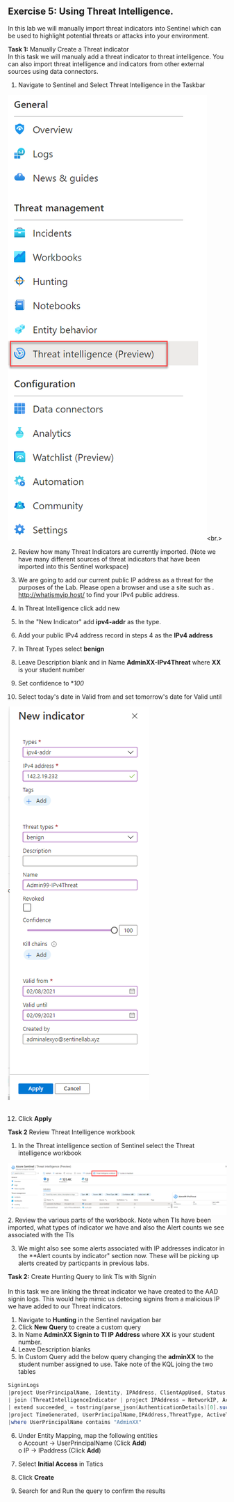 ## Exercise 5: Using Threat Intelligence. <br>
In this lab we will manually import threat indicators into Sentinel which can be used to highlight potential threats or attacks into your environment. <br>

**Task 1:** Manually Create a Threat indicator <br>
In this task we will manualy add a threat indicator to  threat intelligence. You can also import threat intelligence and indicators from other external sources using data connectors.

1. Navigate to Sentinel and Select Threat Intelligence in the Taskbar

![alt text](screenshots/threattask.png)<br.>
<br>

  
2. Review how many Threat Indicators are currently imported. (Note we have many different sources of threat indicators that have been imported into this Sentinel workspace)

4. We are going to add our current public IP address as a threat for the purposes of the Lab. Please open a browser and use a site such as . http://whatismyip.host/ to find your IPv4 public address. 
5. In Threat Intelligence click add new 
6. In the "New Indicator" add **ipv4-addr** as the type.
7. Add your public IPv4 address record in steps 4 as the **IPv4 address**
8. In Threat Types select **benign** 
9. Leave Description blank and in Name **AdminXX-IPv4Threat** where **XX** is your student number
10. Set confidence to **100*
11. Select today's date in Valid from and set tomorrow's date for Valid until

![alt text](screenshots/TIindicator.png) <br>
<br>

12. Click **Apply**

**Task 2** Review Threat Intelligence workbook

1. In the Threat intelligence section of Sentinel select the Threat intelligence workbook


 ![alt text](screenshots/threatworkbook.png) <br>
2. Review the various parts of the workbook. Note when TIs have been imported, what types of indicator we have and also the Alert counts we see associated with the TIs <br>
   
3. We might also see some alerts associated with IP addresses indicator in the **Alert counts by indicator" section now. These will be picking up alerts created by particpants in previous labs. <br>

**Task 2:** Create Hunting Query to link TIs with Signin <br> <br>
In this task we are linking the threat indicator we have created to the AAD signin logs. This would help mimic us detecing signins from a malicious IP we have added to our Threat indicators. <br>

1. Navigate to **Hunting** in the  Sentinel navigation bar <br>
2. Click **New Query** to create a custom query<br>
3. In Name **AdminXX Signin to TI IP Address** where **XX** is your student number.<br>
4. Leave Description blanks<br>
5. In Custom Query add the below query changing the **adminXX** to the student number assigned to use. Take note of the KQL joing the two tables

```powershell
SigninLogs
|project UserPrincipalName, Identity, IPAddress, ClientAppUsed, Status,AuthenticationDetails, TimeGenerated
| join (ThreatIntelligenceIndicator | project IPAddress = NetworkIP, Active, ThreatType) on IPAddress
| extend succeeded_ = tostring(parse_json(AuthenticationDetails)[0].succeeded)
|project TimeGenerated, UserPrincipalName,IPAddress,ThreatType, ActiveThreat= Active, LogonSucceed = succeeded_
|where UserPrincipalName contains "AdminXX"
```
6.	Under Entity Mapping, map the following entities<br>
o	Account -> UserPrincipalName  (Click **Add**)<br>
o	IP -> IPaddress (Click **Add**)<br>

7. Select **Initial Access**  in Tatics <br>
8. Click **Create** <br>
9. Search for and Run the query to confirm the results 




   
